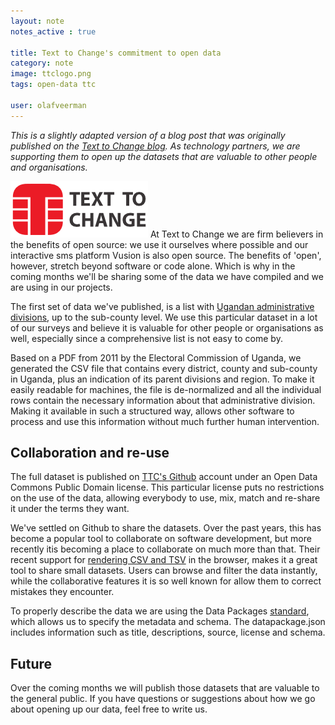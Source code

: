 ```yaml
---
layout: note
notes_active : true

title: Text to Change's commitment to open data
category: note
image: ttclogo.png
tags: open-data ttc

user: olafveerman
---
```


_This is a slightly adapted version of a blog post that was originally published on the [Text to Change blog](http://www.texttochange.org/blog/our-commitment-open-data). As technology partners, we_ _are supporting them to open up the datasets that are valuable to other people and organisations._

<img class="right" src="/images/notes/ttclogo.png" alt="Text to Change">
At Text to Change we are firm believers in the benefits of open source: we use it ourselves where possible and our interactive sms platform Vusion is also open source. The benefits of 'open', however, stretch beyond software or code alone. Which is why in the coming months we'll be sharing some of the data we have compiled and we are using in our projects.

The first set of data we've published, is a list with [Ugandan administrative divisions](https://github.com/texttochange/uganda-admin-divisions/blob/master/data.csv), up to the sub-county level. We use this particular dataset in a lot of our surveys and believe it is valuable for other people or organisations as well, especially since a comprehensive list is not easy to come by.

Based on a PDF from 2011 by the Electoral Commission of Uganda, we generated the CSV file that contains every district, county and sub-county in Uganda, plus an indication of its parent divisions and region. To make it easily readable for machines, the file is de-normalized and all the individual rows contain the necessary information about that administrative division. Making it available in such a structured way, allows other software to process and use this information without much further human intervention.

## Collaboration and re-use
The full dataset is published on [TTC's Github](https://github.com/texttochange/uganda-admin-divisions) account under an Open Data Commons Public Domain license. This particular license puts no restrictions on the use of the data, allowing everybody to use, mix, match and re-share it under the terms they want.

We've settled on Github to share the datasets. Over the past years, this has become a popular tool to collaborate on software development, but more recently itis becoming a place to collaborate on much more than that. Their recent support for [rendering CSV and TSV](https://help.github.com/articles/rendering-csv-and-tsv-data) in the browser, makes it a great tool to share small datasets. Users can browse and filter the data instantly, while the collaborative features it is so well known for allow them to correct mistakes they encounter.

To properly describe the data we are using the Data Packages [standard](http://www.dataprotocols.org/en/latest/data-packages.html), which allows us to specify the metadata and schema. The datapackage.json includes information such as title, descriptions, source, license and schema.

## Future
Over the coming months we will publish those datasets that are valuable to the general public. If you have questions or suggestions about how we go about opening up our data, feel free to write us.